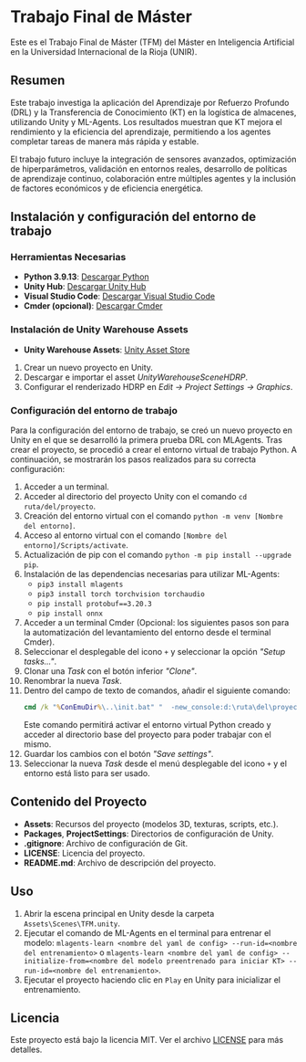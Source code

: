 # Trabajo Final de Máster

Este es el Trabajo Final de Máster (TFM) del Máster en Inteligencia Artificial en la Universidad Internacional de la Rioja (UNIR).

## Resumen

Este trabajo investiga la aplicación del Aprendizaje por Refuerzo Profundo (DRL) y la Transferencia de Conocimiento (KT) en la logística de almacenes, utilizando Unity y ML-Agents. Los resultados muestran que KT mejora el rendimiento y la eficiencia del aprendizaje, permitiendo a los agentes completar tareas de manera más rápida y estable.

El trabajo futuro incluye la integración de sensores avanzados, optimización de hiperparámetros, validación en entornos reales, desarrollo de políticas de aprendizaje continuo, colaboración entre múltiples agentes y la inclusión de factores económicos y de eficiencia energética.

## Instalación y configuración del entorno de trabajo

### Herramientas Necesarias

- **Python 3.9.13**: [Descargar Python](https://www.python.org/downloads/release/python-3913/)
- **Unity Hub**: [Descargar Unity Hub](https://unity.com/es/download)
- **Visual Studio Code**: [Descargar Visual Studio Code](https://code.visualstudio.com/download)
- **Cmder (opcional)**: [Descargar Cmder](https://cmder.app/)

### Instalación de Unity Warehouse Assets

- **Unity Warehouse Assets**: [Unity Asset Store](https://assetstore.unity.com/packages/3d/environments/industrial/unity-warehouse-276394)

1. Crear un nuevo proyecto en Unity.
2. Descargar e importar el asset *UnityWarehouseSceneHDRP*.
3. Configurar el renderizado HDRP en *Edit -> Project Settings -> Graphics*.

### Configuración del entorno de trabajo

Para la configuración del entorno de trabajo, se creó un nuevo proyecto en Unity en el que se desarrolló la primera prueba DRL con MLAgents. Tras crear el proyecto, se procedió a crear el entorno virtual de trabajo Python. A continuación, se mostrarán los pasos realizados para su correcta configuración:

1. Acceder a un terminal.
2. Acceder al directorio del proyecto Unity con el comando `cd ruta/del/proyecto`.
3. Creación del entorno virtual con el comando `python -m venv [Nombre del entorno]`.
4. Acceso al entorno virtual con el comando `[Nombre del entorno]/Scripts/activate`.
5. Actualización de pip con el comando `python -m pip install --upgrade pip`.
6. Instalación de las dependencias necesarias para utilizar ML-Agents:
    - `pip3 install mlagents`
    - `pip3 install torch torchvision torchaudio`
    - `pip install protobuf==3.20.3`
    - `pip install onnx`
7. Acceder a un terminal Cmder (Opcional: los siguientes pasos son para la automatización del levantamiento del entorno desde el terminal Cmder).
8. Seleccionar el desplegable del icono `+` y seleccionar la opción *"Setup tasks..."*.
9. Clonar una *Task* con el botón inferior *"Clone"*.
10. Renombrar la nueva *Task*.
11. Dentro del campo de texto de comandos, añadir el siguiente comando:
    ```cmd
    cmd /k "%ConEmuDir%\..\init.bat" "  -new_console:d:\ruta\del\proyecto\[nombre del entorno]\Scripts" && activate && cd ruta\del\proyecto\
    ```
    Este comando permitirá activar el entorno virtual Python creado y acceder al directorio base del proyecto para poder trabajar con el mismo.
12. Guardar los cambios con el botón *"Save settings"*.
13. Seleccionar la nueva *Task* desde el menú desplegable del icono `+` y el entorno está listo para ser usado.

## Contenido del Proyecto

- **Assets**: Recursos del proyecto (modelos 3D, texturas, scripts, etc.).
- **Packages**, **ProjectSettings**: Directorios de configuración de Unity.
- **.gitignore**: Archivo de configuración de Git.
- **LICENSE**: Licencia del proyecto.
- **README.md**: Archivo de descripción del proyecto.

## Uso

1. Abrir la escena principal en Unity desde la carpeta `Assets\Scenes\TFM.unity`.
2. Ejecutar el comando de ML-Agents en el terminal para entrenar el modelo: `mlagents-learn <nombre del yaml de config> --run-id=<nombre del entrenamiento>` o `mlagents-learn <nombre del yaml de config> --initialize-from=<nombre del modelo preentrenado para iniciar KT> --run-id=<nombre del entrenamiento>`.
3. Ejecutar el proyecto haciendo clic en `Play` en Unity para inicializar el entrenamiento.


## Licencia

Este proyecto está bajo la licencia MIT. Ver el archivo [LICENSE](LICENSE) para más detalles.
